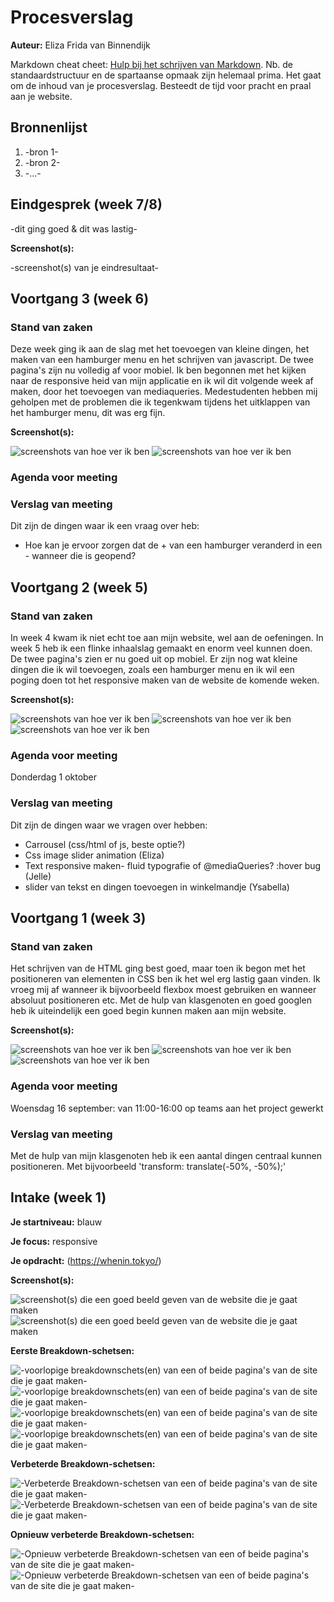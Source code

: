 # Procesverslag
**Auteur:** Eliza Frida van Binnendijk

Markdown cheat cheet: [Hulp bij het schrijven van Markdown](https://github.com/adam-p/markdown-here/wiki/Markdown-Cheatsheet). Nb. de standaardstructuur en de spartaanse opmaak zijn helemaal prima. Het gaat om de inhoud van je procesverslag. Besteedt de tijd voor pracht en praal aan je website.



## Bronnenlijst
1. -bron 1-
2. -bron 2-
3. -...-



## Eindgesprek (week 7/8)

-dit ging goed & dit was lastig-

**Screenshot(s):**

-screenshot(s) van je eindresultaat-



## Voortgang 3 (week 6)

### Stand van zaken

Deze week ging ik aan de slag met het toevoegen van kleine dingen, het maken van een hamburger menu en het schrijven van javascript. De twee pagina's zijn nu volledig af voor mobiel. Ik ben begonnen met het kijken naar de responsive heid van mijn applicatie en ik wil dit volgende week af maken, door het toevoegen van mediaqueries. Medestudenten hebben mij geholpen met de problemen die ik tegenkwam tijdens het uitklappen van het hamburger menu, dit was erg fijn.

**Screenshot(s):**

![screenshots van hoe ver ik ben](images/Voortgang3-1.JPG)
![screenshots van hoe ver ik ben](images/Voortgang3-2.JPG)


### Agenda voor meeting



### Verslag van meeting

Dit zijn de dingen waar ik een vraag over heb:
- Hoe kan je ervoor zorgen dat de + van een hamburger veranderd in een - wanneer die is geopend?



## Voortgang 2 (week 5)

### Stand van zaken

In week 4 kwam ik niet echt toe aan mijn website, wel aan de oefeningen. In week 5 heb ik een flinke inhaalslag gemaakt en enorm veel kunnen doen. De twee pagina's zien er nu goed uit op mobiel. Er zijn nog wat kleine dingen die ik wil toevoegen, zoals een hamburger menu en ik wil een poging doen tot het responsive maken van de website de komende weken.

**Screenshot(s):**

![screenshots van hoe ver ik ben](images/voortgang2-1.png)
![screenshots van hoe ver ik ben](images/voortgang2-2.png)
![screenshots van hoe ver ik ben](images/voortgang2-3.png)

### Agenda voor meeting

Donderdag 1 oktober

### Verslag van meeting

Dit zijn de dingen waar we vragen over hebben:
- Carrousel (css/html of js, beste optie?)
- Css image slider animation (Eliza)
- Text responsive maken- fluid typografie of @mediaQueries?
:hover bug (Jelle)
- slider van tekst en dingen toevoegen in winkelmandje (Ysabella)




## Voortgang 1 (week 3)

### Stand van zaken

Het schrijven van de HTML ging best goed, maar toen ik begon met het positioneren van elementen in CSS ben ik het wel erg lastig gaan vinden. Ik vroeg mij af wanneer ik bijvoorbeeld flexbox moest gebruiken en wanneer absoluut positioneren etc. Met de hulp van klasgenoten en goed googlen heb ik uiteindelijk een goed begin kunnen maken aan mijn website. 

**Screenshot(s):**

![screenshots van hoe ver ik ben](images/voortgang1-1.png)
![screenshots van hoe ver ik ben](images/voortgang1-2.png)
![screenshots van hoe ver ik ben](images/voortgang1-3.png)

### Agenda voor meeting

Woensdag 16 september: van 11:00-16:00 op teams aan het project gewerkt

### Verslag van meeting

Met de hulp van mijn klasgenoten heb ik een aantal dingen centraal kunnen positioneren. Met bijvoorbeeld 'transform: translate(-50%, -50%);'



## Intake (week 1)

**Je startniveau:** blauw

**Je focus:** responsive

**Je opdracht:** (https://whenin.tokyo/)

**Screenshot(s):**

![screenshot(s) die een goed beeld geven van de website die je gaat maken](images/tokyo.JPG)
![screenshot(s) die een goed beeld geven van de website die je gaat maken](images/tokyo2.JPG)

**Eerste Breakdown-schetsen:**

![-voorlopige breakdownschets(en) van een of beide pagina's van de site die je gaat maken-](images/breakdown-01.jpg)
![-voorlopige breakdownschets(en) van een of beide pagina's van de site die je gaat maken-](images/breakdown-02.jpg)
![-voorlopige breakdownschets(en) van een of beide pagina's van de site die je gaat maken-](images/breakdown-03.jpg)
![-voorlopige breakdownschets(en) van een of beide pagina's van de site die je gaat maken-](images/breakdown-04.jpg)

**Verbeterde Breakdown-schetsen:**

![-Verbeterde Breakdown-schetsen van een of beide pagina's van de site die je gaat maken-](images/DeBreakdownschets2-03.jpg)
![-Verbeterde Breakdown-schetsen van een of beide pagina's van de site die je gaat maken-](images/DeBreakdownschets2-04.jpg)

**Opnieuw verbeterde Breakdown-schetsen:**

![-Opnieuw verbeterde Breakdown-schetsen van een of beide pagina's van de site die je gaat maken-](images/DeBreakdownschets3-03.jpg)
![-Opnieuw verbeterde Breakdown-schetsen van een of beide pagina's van de site die je gaat maken-](images/DeBreakdownschets3-04.jpg)
